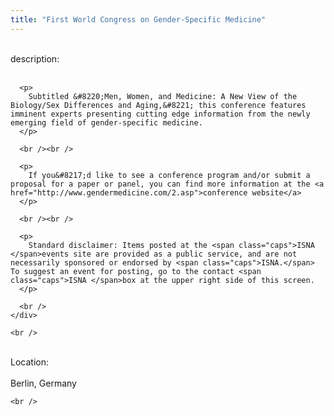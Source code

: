 ```yaml
---
title: "First World Congress on Gender-Specific Medicine"
---
```


<div class="flexinode-body flexinode-2">
  <div class="flexinode-textarea-1">
    <div class="form-item">
      <br /> <label>description:</label><br /><br /> 
      
      <p>
        Subtitled &#8220;Men, Women, and Medicine: A New View of the Biology/Sex Differences and Aging,&#8221; this conference features imminent experts presenting cutting edge information from the newly emerging field of gender-specific medicine.
      </p>
      
      <br /><br />
      
      <p>
        If you&#8217;d like to see a conference program and/or submit a proposal for a paper or panel, you can find more information at the <a href="http://www.gendermedicine.com/2.asp">conference website</a>
      </p>
      
      <br /><br />
      
      <p>
        Standard disclaimer: Items posted at the <span class="caps">ISNA </span>events site are provided as a public service, and are not necessarily sponsored or endorsed by <span class="caps">ISNA.</span> To suggest an event for posting, go to the contact <span class="caps">ISNA </span>box at the upper right side of this screen.
      </p>
      
      <br />
    </div>
    
    <br />
  </div>
  
  <div class="flexinode-textfield-2">
    <div class="form-item">
      <br /> <label>Location:</label><br /><br /> Berlin, Germany<br />
    </div>
    
    <br />
  </div>
</div>